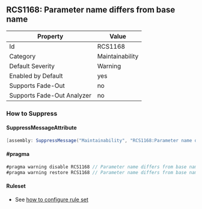 ## RCS1168: Parameter name differs from base name

Property | Value
--- | --- 
Id | RCS1168
Category | Maintainability
Default Severity | Warning
Enabled by Default | yes
Supports Fade-Out | no
Supports Fade-Out Analyzer | no

### How to Suppress

#### SuppressMessageAttribute

```csharp
[assembly: SuppressMessage("Maintainability", "RCS1168:Parameter name differs from base name.", Justification = "<Pending>")]
```

#### \#pragma

```csharp
#pragma warning disable RCS1168 // Parameter name differs from base name.
#pragma warning restore RCS1168 // Parameter name differs from base name.
```

#### Ruleset

* See [how to configure rule set](../HowToConfigureAnalyzers.md)
